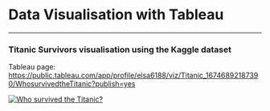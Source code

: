 # Data Visualisation with Tableau
____

### Titanic Survivors visualisation using the Kaggle dataset

Tableau page: https://public.tableau.com/app/profile/elsa6188/viz/Titanic_16746892187390/WhosurvivedtheTitanic?publish=yes

<div class='tableauPlaceholder' id='viz1674733110351' style='position: relative'><noscript><a href='#'><img alt='Who survived the Titanic? ' src='https:&#47;&#47;public.tableau.com&#47;static&#47;images&#47;Ti&#47;Titanic_16746892187390&#47;WhosurvivedtheTitanic&#47;1_rss.png' style='border: none' /></a></noscript><object class='tableauViz'  style='display:none;'><param name='host_url' value='https%3A%2F%2Fpublic.tableau.com%2F' /> <param name='embed_code_version' value='3' /> <param name='path' value='views&#47;Titanic_16746892187390&#47;WhosurvivedtheTitanic?:language=en-GB&amp;:embed=true&amp;publish=yes' /> <param name='toolbar' value='yes' /><param name='static_image' value='https:&#47;&#47;public.tableau.com&#47;static&#47;images&#47;Ti&#47;Titanic_16746892187390&#47;WhosurvivedtheTitanic&#47;1.png' /> <param name='animate_transition' value='yes' /><param name='display_static_image' value='yes' /><param name='display_spinner' value='yes' /><param name='display_overlay' value='yes' /><param name='display_count' value='yes' /><param name='language' value='en-GB' /><param name='filter' value='publish=yes' /></object></div>                <script type='text/javascript'>                    var divElement = document.getElementById('viz1674733110351');                    var vizElement = divElement.getElementsByTagName('object')[0];                    vizElement.style.width='1016px';vizElement.style.height='991px';                    var scriptElement = document.createElement('script');                    scriptElement.src = 'https://public.tableau.com/javascripts/api/viz_v1.js';                    vizElement.parentNode.insertBefore(scriptElement, vizElement);                </script>

